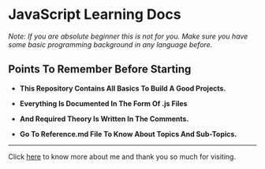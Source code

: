 # JavaScript Learning Docs

*Note: If you are absolute beginner this is not for you. Make sure you have some basic programming background in any language before.*

## Points To Remember Before Starting

- **This Repository Contains All Basics To Build A Good Projects.**

- **Everything Is Documented In The Form Of .js Files**

- **And Required Theory Is Written In The Comments.**

- **Go To Reference.md File To Know About Topics And Sub-Topics.**

---
Click [here](https://www.utkarshakya.rf.gd) to know more about me and thank you so much for visiting.
